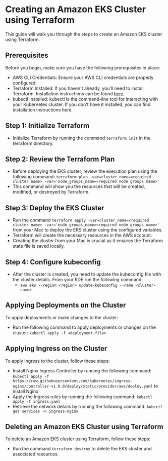# Creating an Amazon EKS Cluster using Terraform

This guide will walk you through the steps to create an Amazon EKS cluster using Terraform.

## Prerequisites

Before you begin, make sure you have the following prerequisites in place:

- AWS CLI Credentials: Ensure your AWS CLI credentials are properly configured.
- Terraform Installed: If you haven't already, you'll need to install Terraform. Installation instructions can be found [here](https://developer.hashicorp.com/terraform/tutorials/aws-get-started/install-cli).
- kubectl Installed: kubectl is the command-line tool for interacting with your Kubernetes cluster. If you don't have it installed, you can find installation instructions here.

## Step 1: Initialize Terraform

- Initialize Terraform by running the command `terraform init` in the terraform directory.

## Step 2: Review the Terraform Plan

- Before deploying the EKS cluster, review the execution plan using the following command: `terraform plan -var=cluster_name=<required cluster name> -var='node_groups_name=<required node groups name>'`
- This command will show you the resources that will be created, modified, or destroyed by Terraform.

## Step 3: Deploy the EKS Cluster

- Run the command `terraform apply -var=cluster_name=<required cluster name> -var='node_groups_name=<required node groups name>'` from your Mac to deploy the EKS cluster using the configured variables.
- Terraform will create the necessary resources in the AWS account.
- Creating the cluster from your Mac is crucial as it ensures the Terraform state file is saved locally.

## Step 4: Configure kubeconfig

- After the cluster is created, you need to update the kubeconfig file with the cluster details. From your RDE run the following command:
    - `aws eks --region <region> update-kubeconfig --name <cluster-name>`

## Applying Deployments on the Cluster

To apply deployments or make changes to the cluster:

- Run the following command to apply deployments or changes on the cluster: `kubectl apply -f <deployment-file>`

## Applying Ingress on the Cluster

To apply Ingress to the cluster, follow these steps:

- Install Nginx Ingress Controller by running the following command: `kubectl apply -f https://raw.githubusercontent.com/kubernetes/ingress-nginx/controller-v1.0.0/deploy/static/provider/aws/deploy.yaml` to install Nginx
- Apply the Ingress rules by running the following command: `kubectl apply -f ingress.yaml`
- Retrieve the network details by running the following command: `kubectl get services -n ingress-nginx`

## Deleting an Amazon EKS Cluster using Terraform

To delete an Amazon EKS cluster using Terraform, follow these steps:

- Run the command `terraform destroy` to delete the EKS cluster and associated resources.

